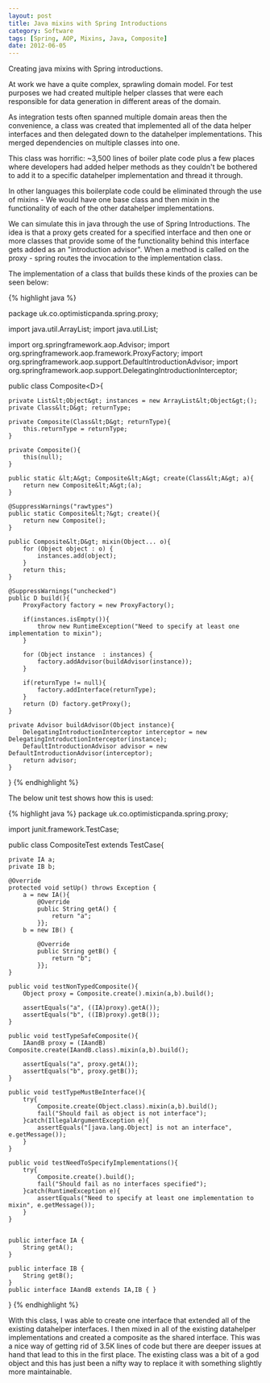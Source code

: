 ```yaml
---
layout: post
title: Java mixins with Spring Introductions
category: Software
tags: [Spring, AOP, Mixins, Java, Composite]
date: 2012-06-05
---
```


<p>Creating java mixins with Spring introductions.</p>

<p>At work we have a quite complex, sprawling domain model. For test purposes we had created multiple helper classes that were each responsible for data generation in different areas of the domain. </p> 
<p>As integration tests often spanned multiple domain areas then the convenience, a class was created that implemented all of the data helper interfaces and then delegated down to the datahelper implementations. This merged dependencies on multiple classes into one. 
</p>
<p>This class was horrific: ~3,500 lines of boiler plate code plus a few places where developers had added helper methods as they couldn't be bothered to add it to a specific datahelper implementation and thread it through.</p>       
<p>In other languages this boilerplate code could be eliminated through the use of mixins - We would have one base class and then mixin in the functionality of each of the other datahelper implementations.</p>      

<p>We can simulate this in java through the use of Spring Introductions. The idea is that a proxy gets created for a specified interface and then one or more classes that provide some of the functionality behind this interface gets added as an "introduction advisor". When a method is called on the proxy - spring routes the invocation to the implementation class.</p>       

<p>The implementation of a class that builds these kinds of the proxies can be seen below: 

{% highlight java %}

package uk.co.optimisticpanda.spring.proxy;

import java.util.ArrayList;
import java.util.List;

import org.springframework.aop.Advisor;
import org.springframework.aop.framework.ProxyFactory;
import org.springframework.aop.support.DefaultIntroductionAdvisor;
import org.springframework.aop.support.DelegatingIntroductionInterceptor;

public class Composite&lt;D&gt;{

	private List&lt;Object&gt; instances = new ArrayList&lt;Object&gt;();
	private Class&lt;D&gt; returnType;
	
	private Composite(Class&lt;D&gt; returnType){
		this.returnType = returnType;
	}
	
	private Composite(){
		this(null);
	}
	
	public static &lt;A&gt; Composite&lt;A&gt; create(Class&lt;A&gt; a){
		return new Composite&lt;A&gt;(a);
	}
	
	@SuppressWarnings("rawtypes")
	public static Composite&lt;?&gt; create(){
		return new Composite();
	}
	
	public Composite&lt;D&gt; mixin(Object... o){
		for (Object object : o) {
			instances.add(object);
		}
		return this;
	}
	
	@SuppressWarnings("unchecked")
	public D build(){
		ProxyFactory factory = new ProxyFactory();
		
		if(instances.isEmpty()){
			throw new RuntimeException("Need to specify at least one implementation to mixin");
		}
		
		for (Object instance  : instances) {
			factory.addAdvisor(buildAdvisor(instance));
		}

		if(returnType != null){
			factory.addInterface(returnType);
		}
		return (D) factory.getProxy();
	}
	
	private Advisor buildAdvisor(Object instance){
		DelegatingIntroductionInterceptor interceptor = new DelegatingIntroductionInterceptor(instance);
		DefaultIntroductionAdvisor advisor = new DefaultIntroductionAdvisor(interceptor);
		return advisor;
	}
	
 }
{% endhighlight %}

<p>The below unit test shows how this is used:</p> 

{% highlight java %}
package uk.co.optimisticpanda.spring.proxy;

import junit.framework.TestCase;


public class CompositeTest extends TestCase{

	private IA a;
	private IB b;

	@Override
	protected void setUp() throws Exception {
		a = new IA(){
			@Override
			public String getA() {
				return "a";
			}};
		b = new IB() {
			
			@Override
			public String getB() {
				return "b";
			}};
	}

	public void testNonTypedComposite(){
		Object proxy = Composite.create().mixin(a,b).build();
		
		assertEquals("a", ((IA)proxy).getA());
		assertEquals("b", ((IB)proxy).getB());
	}
	
	public void testTypeSafeComposite(){
		IAandB proxy = (IAandB) Composite.create(IAandB.class).mixin(a,b).build();
		
		assertEquals("a", proxy.getA());
		assertEquals("b", proxy.getB());
	}
	
	public void testTypeMustBeInterface(){
		try{
			Composite.create(Object.class).mixin(a,b).build();
			fail("Should fail as object is not interface");
		}catch(IllegalArgumentException e){
			assertEquals("[java.lang.Object] is not an interface", e.getMessage());
		}
	}

	public void testNeedToSpecifyImplementations(){
		try{
			Composite.create().build();
			fail("Should fail as no interfaces specified");
		}catch(RuntimeException e){
			assertEquals("Need to specify at least one implementation to mixin", e.getMessage());
		}
	}


	public interface IA {
		String getA();
	}

	public interface IB {
		String getB();
	}
	public interface IAandB extends IA,IB {	}

}
{% endhighlight %}

<p>With this class, I was able to create one interface that extended all of the existing datahelper interfaces. I then mixed in all of the existing datahelper implementations and created a composite as the shared interface. 
This was a nice way of getting rid of 3.5K lines of code but there are deeper issues at hand that lead to this in the first place. The existing class was a bit of a god object and this has just been a nifty way to replace it with something slightly more maintainable.
</p>
